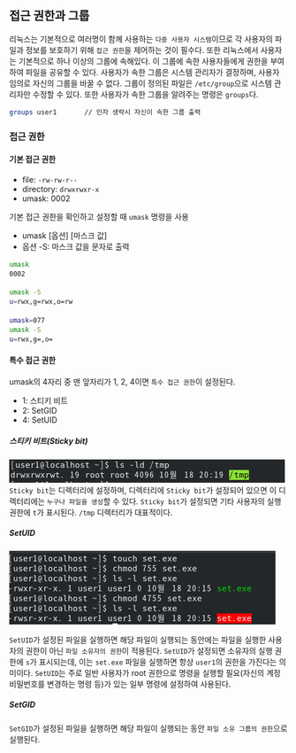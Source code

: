 ## 접근 권한과 그룹
리눅스는 기본적으로 여러명이 함께 사용하는 `다중 사용자 시스템`이므로 각 사용자의 파일과 정보를 보호하기 위해 `접근 권한`을 제어하는 것이 필수다. 
또한 리눅스에서 사용자는 기본적으로 하나 이상의 그룹에 속해있다. 이 그룹에 속한 사용자들에게 권한을 부여하여 파일을 공유할 수 있다. 사용자가 속한 그룹은 시스템 관리자가 결정하며, 사용자 임의로 자신의 그룹을 바꿀 수 없다. 그룹이 정의된 파일은 `/etc/group`으로 시스템 관리자만 수정할 수 있다. 또한 사용자가 속한 그룹을 알려주는 명령은 `groups`다.
```bash
groups user1       // 인자 생략시 자신이 속한 그룹 출력
```

### 접근 권한

#### 기본 접근 권한
- file: `-rw-rw-r--`
- directory: `drwxrwxr-x`
- umask: 0002

기본 접근 권한을 확인하고 설정할 때 `umask` 명령을 사용
- umask \[옵션\] \[마스크 값\]
- 옵션 -S: 마스크 값을 문자로 출력
```bash
umask
0002

umask -S
u=rwx,g=rwx,o=rw

umask=077
umask -S
u=rwx,g=,o=
```

#### 특수 접근 권한
umask의 4자리 중 맨 앞자리가 1, 2, 4이면 `특수 접근 권한`이 설정된다. 
- 1: 스티키 비트
- 2: SetGID
- 4: SetUID

##### 스티키 비트(Sticky bit)
![](images/linux/stickybit.png)
`Sticky bit`는 디렉터리에 설정하며, 디렉터리에 `Sticky bit`가 설정되어 있으면 이 디렉터리에는 `누구나 파일을 생성`할 수 있다.  `Sticky bit`가 설정되면 기타 사용자의 실행 권한에 `t`가 표시된다. `/tmp` 디렉터리가 대표적이다.

##### SetUID
![](images/linux/setuid.png)

`SetUID`가 설정된 파일을 실행하면 해당 파일이 실행되는 동안에는 파일을 실행한 사용자의 권한이 아닌 `파일 소유자의 권한`이 적용된다. `SetUID`가 설정되면 소유자의 실행 권한에 `s`가 표시되는데, 이는 `set.exe` 파일을 실행하면 항상 `user1`의 권한을 가진다는 의미이다.
`SetUID`는 주로 일반 사용자가 root 권한으로 명령을 실행할 필요(자신의 계정 비밀번호를 변경하는 명령 등)가 있는 일부 명령에 설정하여 사용된다. 

##### SetGID
`SetGID`가 설정된 파일을 실행하면 해당 파일이 실행되는 동안 `파일 소유 그룹의 권한`으로 실행된다.
